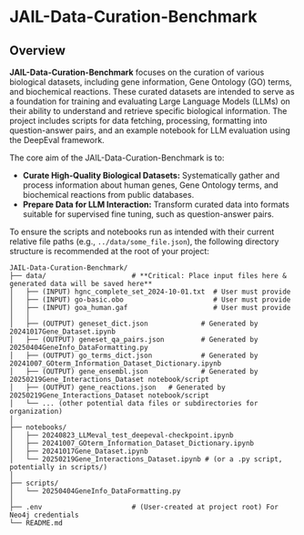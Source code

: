 # JAIL-Data-Curation-Benchmark
## Overview
**JAIL-Data-Curation-Benchmark** focuses on the curation of various biological datasets, including gene information, Gene Ontology (GO) terms, and biochemical reactions. These curated datasets are intended to serve as a foundation for training and evaluating Large Language Models (LLMs) on their ability to understand and retrieve specific biological information. The project includes scripts for data fetching, processing, formatting into question-answer pairs, and an example notebook for LLM evaluation using the DeepEval framework.

The core aim of the JAIL-Data-Curation-Benchmark is to:
*   **Curate High-Quality Biological Datasets:** Systematically gather and process information about human genes, Gene Ontology terms, and biochemical reactions from public databases.
*   **Prepare Data for LLM Interaction:** Transform curated data into formats suitable for supervised fine tuning, such as question-answer pairs.

To ensure the scripts and notebooks run as intended with their current relative file paths (e.g., `../data/some_file.json`), the following directory structure is recommended at the root of your project:
```
JAIL-Data-Curation-Benchmark/
├── data/                     # **Critical: Place input files here & generated data will be saved here**
│   ├── (INPUT) hgnc_complete_set_2024-10-01.txt  # User must provide
│   ├── (INPUT) go-basic.obo                      # User must provide
│   ├── (INPUT) goa_human.gaf                     # User must provide
│   │
│   ├── (OUTPUT) geneset_dict.json             # Generated by 20241017Gene_Dataset.ipynb
│   ├── (OUTPUT) geneset_qa_pairs.json         # Generated by 20250404GeneInfo_DataFormatting.py
│   ├── (OUTPUT) go_terms_dict.json            # Generated by 20241007_GOterm_Information_Dataset_Dictionary.ipynb
│   ├── (OUTPUT) gene_ensembl.json             # Generated by 20250219Gene_Interactions_Dataset notebook/script
│   ├── (OUTPUT) gene_reactions.json   # Generated by 20250219Gene_Interactions_Dataset notebook/script
│   └── ... (other potential data files or subdirectories for organization)
│
├── notebooks/
│   ├── 20240823_LLMeval_test_deepeval-checkpoint.ipynb
│   ├── 20241007_GOterm_Information_Dataset_Dictionary.ipynb
│   ├── 20241017Gene_Dataset.ipynb
│   └── 20250219Gene_Interactions_Dataset.ipynb # (or a .py script, potentially in scripts/)
│
├── scripts/
│   └── 20250404GeneInfo_DataFormatting.py
│
├── .env                      # (User-created at project root) For Neo4j credentials
└── README.md
```




